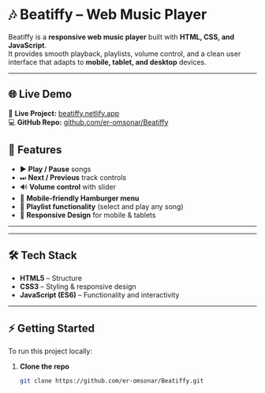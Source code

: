 # 🎶 Beatiffy – Web Music Player

Beatiffy is a **responsive web music player** built with **HTML, CSS, and JavaScript**.  
It provides smooth playback, playlists, volume control, and a clean user interface that adapts to **mobile, tablet, and desktop** devices.  

---
## 🌐 Live Demo

🔗 **Live Project:** [beatiffy.netlify.app](https://beatiffy.netlify.app/)  
💻 **GitHub Repo:** [github.com/er-omsonar/Beatiffy](https://github.com/er-omsonar/Beatiffy)  

## 🚀 Features

- ▶ **Play / Pause** songs  
- ⏭ **Next / Previous** track controls  
- 🔊 **Volume control** with slider  
- 📱 **Mobile-friendly Hamburger menu**  
- 🎵 **Playlist functionality** (select and play any song)  
- 📲 **Responsive Design** for mobile & tablets  

---

---

## 🛠️ Tech Stack

- **HTML5** – Structure  
- **CSS3** – Styling & responsive design  
- **JavaScript (ES6)** – Functionality and interactivity  

---

## ⚡ Getting Started

To run this project locally:  

1. **Clone the repo**
   ```bash
   git clone https://github.com/er-omsonar/Beatiffy.git
